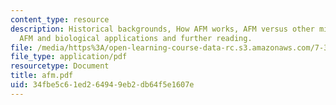 ```yaml
---
content_type: resource
description: Historical backgrounds, How AFM works, AFM versus other microscopic methods,
  AFM and biological applications and further reading.
file: /media/https%3A/open-learning-course-data-rc.s3.amazonaws.com/7-343-protein-folding-misfolding-and-human-disease-fall-2004/34fbe5c61ed264949eb2db64f5e1607e_afm.pdf
file_type: application/pdf
resourcetype: Document
title: afm.pdf
uid: 34fbe5c6-1ed2-6494-9eb2-db64f5e1607e
---
```

